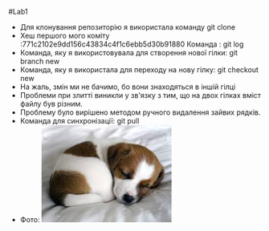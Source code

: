 #Lab1
- Для клонування репозиторію я використала команду git clone 
- Хеш першого мого коміту :771c2102e9dd156c43834c4f1c6ebb5d30b91880 
Команда : git log 
- Команда, яку я використовувала для створення нової гілки:
git branch new  
- Команда, яку я використала для переходу на нову гілку:
    git checkout new
- На жаль, змін ми не бачимо, бо вони знаходяться в іншій гілці
- Проблеми при злитті виникли у зв'язку з тим, що на двох гілках вміст файлу був різним.
- Проблему було вирішено методом ручного видалення зайвих рядків.
- Команда для синхронізації: git pull
- Фото: 
![puppy](./images.jpeg)